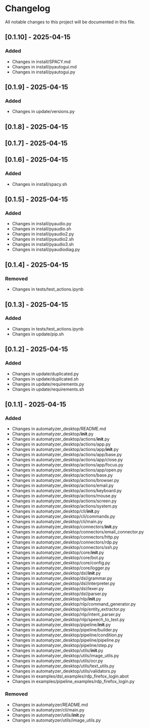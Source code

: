 # Changelog

All notable changes to this project will be documented in this file.

## [0.1.10] - 2025-04-15

### Added
- Changes in install/SPACY.md
- Changes in install/pyautogui.md
- Changes in install/pyautogui.py

## [0.1.9] - 2025-04-15

### Added
- Changes in update/versions.py

## [0.1.8] - 2025-04-15

## [0.1.7] - 2025-04-15

## [0.1.6] - 2025-04-15

### Added
- Changes in install/spacy.sh

## [0.1.5] - 2025-04-15

### Added
- Changes in install/pyaudio.py
- Changes in install/pyaudio.sh
- Changes in install/pyaudio2.py
- Changes in install/pyaudio2.sh
- Changes in install/pyaudio3.sh
- Changes in install/pyaudiodiag.py

## [0.1.4] - 2025-04-15

### Removed
- Changes in tests/test_actions.ipynb

## [0.1.3] - 2025-04-15

### Added
- Changes in tests/test_actions.ipynb
- Changes in update/pip.sh

## [0.1.2] - 2025-04-15

### Added
- Changes in update/duplicated.py
- Changes in update/duplicated.sh
- Changes in update/requirements.py
- Changes in update/requirements.sh

## [0.1.1] - 2025-04-15

### Added
- Changes in automatyzer_desktop/README.md
- Changes in automatyzer_desktop/__init__.py
- Changes in automatyzer_desktop/actions/__init__.py
- Changes in automatyzer_desktop/actions/app.py
- Changes in automatyzer_desktop/actions/app/__init__.py
- Changes in automatyzer_desktop/actions/app/base.py
- Changes in automatyzer_desktop/actions/app/close.py
- Changes in automatyzer_desktop/actions/app/focus.py
- Changes in automatyzer_desktop/actions/app/open.py
- Changes in automatyzer_desktop/actions/base.py
- Changes in automatyzer_desktop/actions/browser.py
- Changes in automatyzer_desktop/actions/email.py
- Changes in automatyzer_desktop/actions/keyboard.py
- Changes in automatyzer_desktop/actions/mouse.py
- Changes in automatyzer_desktop/actions/screen.py
- Changes in automatyzer_desktop/actions/system.py
- Changes in automatyzer_desktop/cli/__init__.py
- Changes in automatyzer_desktop/cli/commands.py
- Changes in automatyzer_desktop/cli/main.py
- Changes in automatyzer_desktop/connectors/__init__.py
- Changes in automatyzer_desktop/connectors/email_connector.py
- Changes in automatyzer_desktop/connectors/http.py
- Changes in automatyzer_desktop/connectors/rdp.py
- Changes in automatyzer_desktop/connectors/ssh.py
- Changes in automatyzer_desktop/core/__init__.py
- Changes in automatyzer_desktop/core/bot.py
- Changes in automatyzer_desktop/core/config.py
- Changes in automatyzer_desktop/core/logger.py
- Changes in automatyzer_desktop/dsl/__init__.py
- Changes in automatyzer_desktop/dsl/grammar.py
- Changes in automatyzer_desktop/dsl/interpreter.py
- Changes in automatyzer_desktop/dsl/lexer.py
- Changes in automatyzer_desktop/dsl/parser.py
- Changes in automatyzer_desktop/nlp/__init__.py
- Changes in automatyzer_desktop/nlp/command_generator.py
- Changes in automatyzer_desktop/nlp/entity_extractor.py
- Changes in automatyzer_desktop/nlp/intent_parser.py
- Changes in automatyzer_desktop/nlp/speech_to_text.py
- Changes in automatyzer_desktop/pipeline/__init__.py
- Changes in automatyzer_desktop/pipeline/builder.py
- Changes in automatyzer_desktop/pipeline/condition.py
- Changes in automatyzer_desktop/pipeline/pipeline.py
- Changes in automatyzer_desktop/pipeline/step.py
- Changes in automatyzer_desktop/utils/__init__.py
- Changes in automatyzer_desktop/utils/image_utils.py
- Changes in automatyzer_desktop/utils/ocr.py
- Changes in automatyzer_desktop/utils/text_utils.py
- Changes in automatyzer_desktop/utils/validators.py
- Changes in examples/dsl_examples/rdp_firefox_login.abot
- Changes in examples/pipeline_examples/rdp_firefox_login.py

### Removed
- Changes in automatyzer/README.md
- Changes in automatyzer/cli/main.py
- Changes in automatyzer/utils/__init__.py
- Changes in automatyzer/utils/image_utils.py

